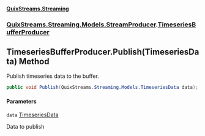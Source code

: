 #### [QuixStreams.Streaming](index.md 'index')
### [QuixStreams.Streaming.Models.StreamProducer](QuixStreams.Streaming.Models.StreamProducer.md 'QuixStreams.Streaming.Models.StreamProducer').[TimeseriesBufferProducer](TimeseriesBufferProducer.md 'QuixStreams.Streaming.Models.StreamProducer.TimeseriesBufferProducer')

## TimeseriesBufferProducer.Publish(TimeseriesData) Method

Publish timeseries data to the buffer.

```csharp
public void Publish(QuixStreams.Streaming.Models.TimeseriesData data);
```
#### Parameters

<a name='QuixStreams.Streaming.Models.StreamProducer.TimeseriesBufferProducer.Publish(QuixStreams.Streaming.Models.TimeseriesData).data'></a>

`data` [TimeseriesData](TimeseriesData.md 'QuixStreams.Streaming.Models.TimeseriesData')

Data to publish